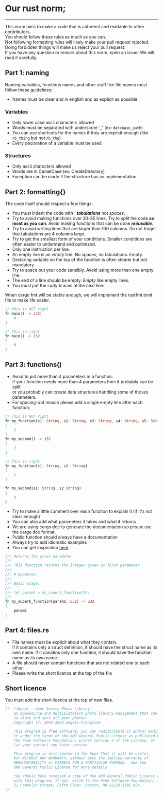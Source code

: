 # Our rust norm;
--------------------------------------------------

This norm aims to make a code that is coherent and readable to other contributors.  
You should follow these rules as much as you can.  
Not following formatting rules will likely make your pull request rejected.  
Doing forbidden things will make us reject your pull request.  
If you have any question or remark about this norm, open an issue. We will read it carefully.

## Part 1: naming
Naming variables, functions names and other stuff like file names must follow these guidelines:

* Names must be clear and in english and as explicit as possible

### Variables
* Only lower case ascii characters allowed
* Words must be separated with underscore '\_' (ex: `database_path`)
* You can use shortcuts for the names if they are explicit enough (like `nb_thing` but not `nb_thg`)
* Every declaration of a variable must be used

### Structures
* Only ascii characters allowed
* Words are in CamelCase (ex: CreateDirectory)
* Exception can be made if the structure has no implementation

## Part 2: formatting{}
The code itself should respect a few things:

* You must indent the code with . ___tabulations___ not _spaces_.
* Try to avoid making functions over 30-35 lines. Try to _split_ the code **as most as you can**. Avoid making functions that can be done ___reéusable___.
* Try to avoid writing lines that are larger than 100 columns. Do not forget that tabulations are 4 columns large.
* Try to get the smallest form of your conditions. Smaller conditions are often easier to understand and optimized.
* Only one instruction per line.
* An empty line is an _empty_ line. No spaces, no tabulations. Empty.
* Declaring variable on the top of the function is often clearer but not mandatory.
* Try to space out your code sensibly. Avoid using more than one empty line.
* The end of a line should be empty. _Empty_ like empty lines.
* You must put the curly braces at the next line:

When cargo fmt will be stable enough, we will implement the rustfmt.toml file to make life easier.

```rust
// this is NOT right
fn main() -> i32{
	0
}

// this is right
fn main() -> i32
{
	0
}

```

## Part 3: functions()

* Avoid to put more than 4 parameters in a function.  
  If your function needs more than 4 parameters then it probably can be split  
  or you probably can create data structures handling some of thoses parameters.
* For spacing-out reason please add a single empty line after each function:

```rust
// This is NOT right
fn my_function(s1: String, s2: String, s3: String, s4: String, s5: String) -> i32
{
	1
}
fn my_second() -> i32
{
	2
}

// This is right
fn my_function(s1: String, s2: String)
{
	1
}

fn my_second(s1: String, s2 String)
{
	2
}

```
* Try to make a little comment over each function to explain it (if it's not clear enough)
* You can also add what parameters it takes and what it returns
* We are using cargo doc to generate the documentation so please use the cargo doc format.
* Public function should always have a documentation
* Always try to add idiomatic examples
* You can get inspiration [here](https://blog.guillaume-gomez.fr/articles/2020-03-12+Guide+on+how+to+write+documentation+for+a+Rust+crate#Writing-a-good-documentation-block)

```rust
/// Returns the given parameter
///
/// This function returns the integer given as first parameter
///
/// # Examples:
///
/// Basic usage:
/// ```
/// let param1 = my_superb_function(5);
/// ```
fn my_superb_function(param1: u32) -> u32
{
	param1
}
```

## Part 4: files.rs

* File names must be explicit about what they contain.  
  If it contains only a struct definition, it should have the struct name as its own name.
  If it conatins only one function, it should have the function name as its own name.
* A file should never contain functions that are not related one to each other.
* Please write the short licence at the top of the file

## Short licence

You must add the short licence at the top of new files.

```rust
/*	libospl - Open Source Photo Library
	an opensource and multiplateform photo library management that can be used
	to store and sort all your photos.
	Copyright (C) 2019-2022 Angelo Frangione

	This program is free software; you can redistribute it and/or modify
	it under the terms of the GNU General Public License as published by
	the Free Software Foundation; either version 2 of the License, or
	(at your option) any later version.

	This program is distributed in the hope that it will be useful,
	but WITHOUT ANY WARRANTY; without even the implied warranty of
	MERCHANTABILITY or FITNESS FOR A PARTICULAR PURPOSE.  See the
	GNU General Public License for more details.

	You should have received a copy of the GNU General Public License along
	with this program; if not, write to the Free Software Foundation, Inc.,
	51 Franklin Street, Fifth Floor, Boston, MA 02110-1301 USA.
*/
```
